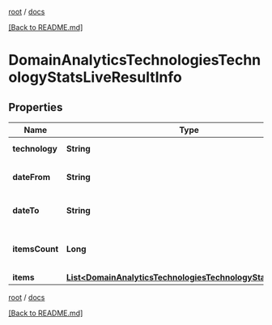 [root](./../ "root") / [docs](./ "docs")

[[Back to README.md]](./../README.md "[Back to README.md]")

# DomainAnalyticsTechnologiesTechnologyStatsLiveResultInfo

## Properties

| Name | Type | Description | Notes |
|------------ | ------------- | ------------- | -------------|
|**technology** | **String** | target technology |  [optional] |
|**dateFrom** | **String** | starting date of the time range |  [optional] |
|**dateTo** | **String** | ending date of the time range |  [optional] |
|**itemsCount** | **Long** | number of items in the results array |  [optional] |
|**items** | [**List&lt;DomainAnalyticsTechnologiesTechnologyStatsLiveItem&gt;**](DomainAnalyticsTechnologiesTechnologyStatsLiveItem.md) | items array |  [optional] |

[root](./../ "root") / [docs](./ "docs")

[[Back to README.md]](./../README.md "[Back to README.md]")